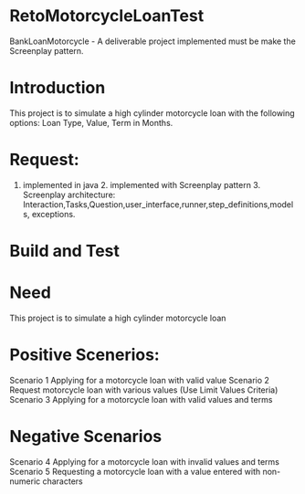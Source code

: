 # RetoMotorcycleLoanTest
BankLoanMotorcycle - A deliverable project implemented must be make the Screenplay pattern.
# Introduction
This project is to simulate a high cylinder motorcycle loan with the following options: Loan Type, Value, Term in Months.
# Request:
1. implemented in java 2. implemented with Screenplay pattern 3. Screenplay architecture: Interaction,Tasks,Question,user_interface,runner,step_definitions,models, exceptions.
# Build and Test
# Need
This project is to simulate a high cylinder motorcycle loan
# Positive Scenerios:
Scenario 1 Applying for a motorcycle loan with valid value
Scenario 2 Request motorcycle loan with various values (Use Limit Values Criteria)
Scenario 3 Applying for a motorcycle loan with valid values and terms
# Negative Scenarios
Scenario 4 Applying for a motorcycle loan with invalid values and terms
Scenario 5 Requesting a motorcycle loan with a value entered with non-numeric characters
